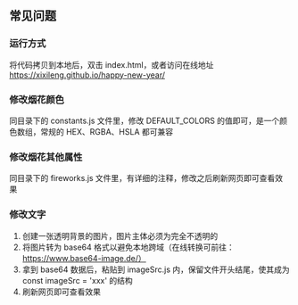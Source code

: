 ## 常见问题

### 运行方式
将代码拷贝到本地后，双击 index.html，或者访问在线地址 https://xixileng.github.io/happy-new-year/

### 修改烟花颜色
同目录下的 constants.js 文件里，修改 DEFAULT_COLORS 的值即可，是一个颜色数组，常规的 HEX、RGBA、HSLA 都可兼容

### 修改烟花其他属性
同目录下的 fireworks.js 文件里，有详细的注释，修改之后刷新网页即可查看效果

### 修改文字
1. 创建一张透明背景的图片，图片主体必须为完全不透明的
2. 将图片转为 base64 格式以避免本地跨域（在线转换可前往：https://www.base64-image.de/）
3. 拿到 base64 数据后，粘贴到 imageSrc.js 内，保留文件开头结尾，使其成为 const imageSrc = 'xxx' 的结构
4. 刷新网页即可查看效果